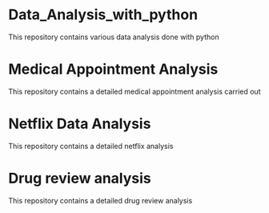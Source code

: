 # Data_Analysis_with_python
This repository contains various data analysis done with python 

# Medical Appointment Analysis
This repository contains a detailed medical appointment analysis carried out

# Netflix Data Analysis
This repository contains a detailed netflix analysis

# Drug review analysis
This repository contains a detailed drug review analysis



